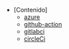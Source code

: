 - [Contenido]
  - [azure](azure%2FREADME.md)
  - [github-action](github-action%2FREADME.md)
  - [gitlabci](gitlabci%2FREADME.md)
  - [circleCi](CircleCI%2FCircleCI.md)

